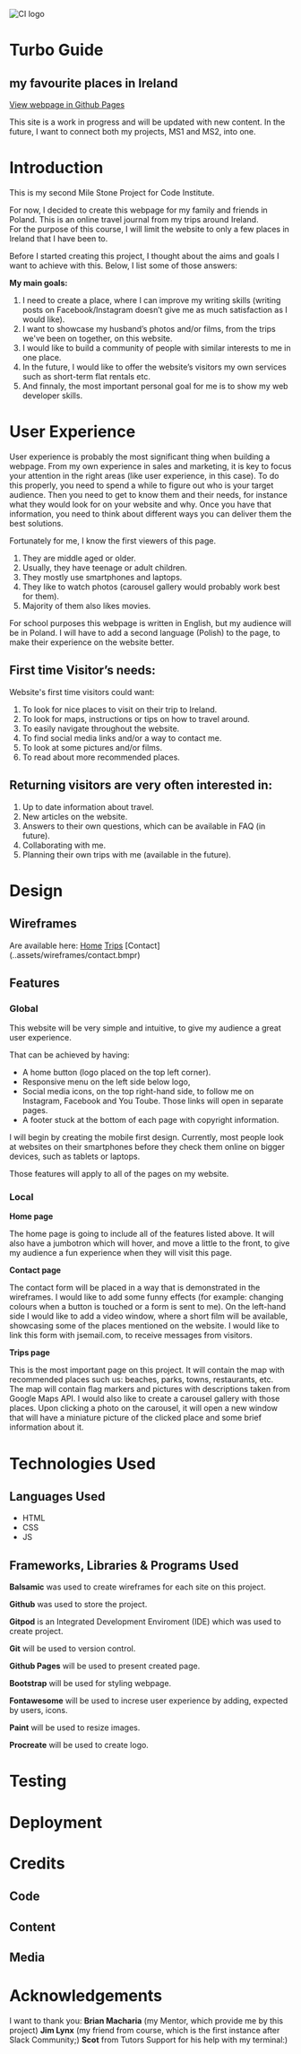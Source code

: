 ![CI logo](https://codeinstitute.s3.amazonaws.com/fullstack/ci_logo_small.png)



# Turbo Guide
## my favourite places in Ireland 

[View webpage in Github Pages]()

This site is a work in progress and will be updated with new content.
In the future, I want to connect both my projects, MS1 and MS2, into one.

# Introduction

This is my second Mile Stone Project for Code Institute. 
 
For now, I decided to create this webpage for my family and friends in Poland. This is an online travel journal from my trips around Ireland.  
For the purpose of this course, I will limit the website to only a few places in Ireland that I have been to. 

Before I started creating this project, I thought about the aims and goals I want to achieve with this. Below, I list some of those answers: 

**My main goals:**

1.	I need to create a place, where I can improve my writing skills (writing
    posts on Facebook/Instagram doesn’t give me as much satisfaction as I would
    like).
2.	I want to showcase my husband’s photos and/or films, from the trips we've
    been on together, on this website.
3.	I would like to build a community of people with similar interests to me in
    one place. 
4.	In the future, I would like to offer the website’s visitors my own services
    such as short-term flat rentals etc. 
5.	And finnaly, the most important personal goal for me is to show my web
    developer skills.

# User Experience

User experience is probably the most significant thing when building a webpage. From my own experience in sales and marketing, it is key to focus your attention in the right areas (like user experience, in this case). To do this properly, you need to spend a while to figure out who is your target audience. Then you need to get to know them and their needs, for instance what they would look for on your website and why. Once you have that information, you need to think about different ways you can deliver them the best solutions.

Fortunately for me, I know the first viewers of this page. 
1. They are middle aged or older.
2. Usually, they have teenage or adult children.  
3. They mostly use smartphones and laptops.  
4. They like to watch photos (carousel gallery would probably work best for
   them).
5. Majority of them also likes movies.

For school purposes this webpage is written in English, but my audience will be in Poland. I will have to add a second language (Polish) to the page, to make their experience on the website better.

## First time Visitor’s needs:

Website's first time visitors could want:
1.	To look for nice places to visit on their trip to Ireland.
2.	To look for maps, instructions or tips on how to travel around.
3.	To easily navigate throughout the website.
4.	To find social media links and/or a way to contact me.
5.	To look at some pictures and/or films.
6.  To read about more recommended places.

## Returning visitors are very often interested in:

1.	Up to date information about travel.
2.	New articles on the website.
3.	Answers to their own questions, which can be available in FAQ (in future).
5.	Collaborating with me.
6.	Planning their own trips with me (available in the future).

# Design


## Wireframes

Are available here:
[Home](..assets/wireframes/home.bmpr)
[Trips](..assets/wireframes/Trips.bmpr)
[Contact] (..assets/wireframes/contact.bmpr)

## Features

### Global

This website will be very simple and intuitive, to give my audience a great user experience. 

That can be achieved by having:
* A home button (logo placed on the top left corner).
* Responsive menu on the left side below logo,
* Social media icons, on the top right-hand side, to follow me on 
  Instagram, Facebook and You Toube. Those links will open in separate pages. 
* A footer stuck at the bottom of each page with copyright information. 

I will begin by creating the mobile first design. Currently, most people look at websites on their smartphones before they check them online on bigger devices, such as tablets or laptops.

Those features will apply to all of the pages on my website. 

### Local

**Home page**

The home page is going to include all of the features listed above. It will also have a jumbotron which will hover, and move a little to the front, to give my audience a fun experience when they will visit this page. 

**Contact page**

The contact form will be placed in a way that is demonstrated in the wireframes. I would like to add some funny effects (for example: changing colours when a button is touched or a form is sent to me). 
On the left-hand side I would like to add a video window, where a short film will be available, showcasing some of the places mentioned on the website.
I would like to link this form with jsemail.com, to receive messages from visitors.

**Trips page**

This is the most important page on this project. It will contain the map with recommended places such us: beaches, parks, towns, restaurants, etc.   
The map will contain flag markers and pictures with descriptions taken from Google Maps API. 
I would also like to create a carousel gallery with those places. Upon clicking a photo on the carousel, it will open a new window that will have a miniature picture of the clicked place and some brief information about it.


# Technologies Used

## Languages Used

* HTML
* CSS
* JS

## Frameworks, Libraries & Programs Used

**Balsamic** was used to create wireframes for each site on this project.

**Github** was used to store the project.

**Gitpod** is an Integrated Development Enviroment (IDE) which was used to create project. 

**Git** will be used to version control.

**Github Pages** will be used to present created page.

**Bootstrap** will be used for styling webpage.

**Fontawesome** will be used to increse user experience by adding, expected by users, icons.

**Paint** will be used to resize images.

**Procreate** will be used to create logo.

# Testing

# Deployment

# Credits

## Code


## Content


## Media

# Acknowledgements

I want to thank you: 
**Brian Macharia** (my Mentor, which provide me by this project) 
**Jim Lynx** (my friend from course, which is the first instance after Slack Community;) 
**Scot** from Tutors Support for his help with my terminal:)
